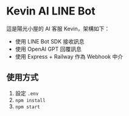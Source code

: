 # Kevin AI LINE Bot

這是陽光小屋的 AI 客服 Kevin，架構如下：

- 使用 LINE Bot SDK 接收訊息
- 使用 OpenAI GPT 回覆訊息
- 使用 Express + Railway 作為 Webhook 中介

## 使用方式

1. 設定 `.env`
2. `npm install`
3. `npm start`